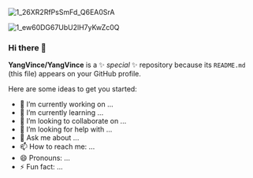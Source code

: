 ![1_26XR2RfPsSmFd_Q6EA0SrA](https://github.com/YangVince/YangVince/assets/100027859/d9330683-29e8-4fcb-9a63-8e88caf14713)

![1_ew60DG67UbU2lH7yKwZc0Q](https://github.com/YangVince/YangVince/assets/100027859/ea6b5d70-0125-4793-9cda-40e7ee6ba0ea)

### Hi there 👋


**YangVince/YangVince** is a ✨ _special_ ✨ repository because its `README.md` (this file) appears on your GitHub profile.

Here are some ideas to get you started:

- 🔭 I’m currently working on ...
- 🌱 I’m currently learning ...
- 👯 I’m looking to collaborate on ...
- 🤔 I’m looking for help with ...
- 💬 Ask me about ...
- 📫 How to reach me: ...
- 😄 Pronouns: ...
- ⚡ Fun fact: ...

